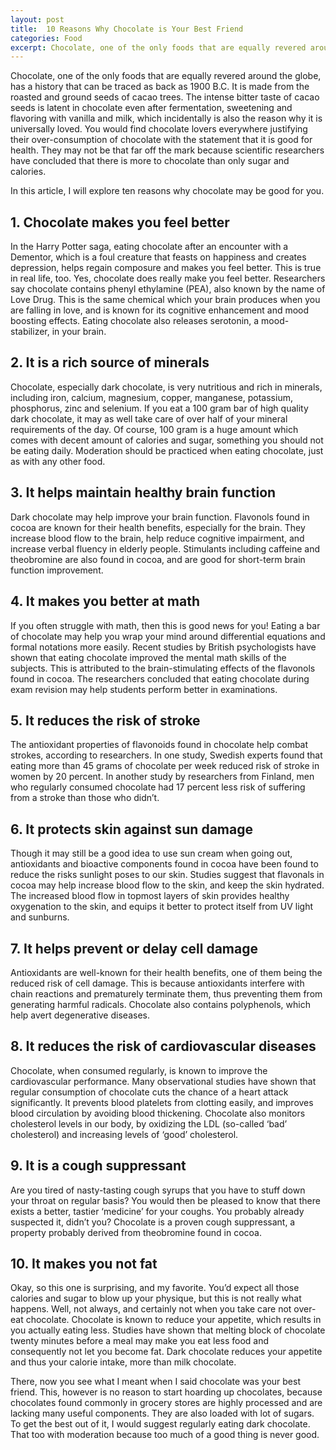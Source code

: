 ```yaml
---
layout: post
title:  10 Reasons Why Chocolate is Your Best Friend
categories: Food
excerpt: Chocolate, one of the only foods that are equally revered around the globe. You would find chocolate lovers everywhere justifying their over-consumption of chocolate with the statement that it is good for health, and they may not be that far off the mark. In this article, I explore ten reasons why chocolate is good for you.
---
```


Chocolate, one of the only foods that are equally revered around the globe, has a history that can be traced as back as 1900 B.C. It is made from the roasted and ground seeds of cacao trees. The intense bitter taste of cacao seeds is latent in chocolate even after fermentation, sweetening and flavoring with vanilla and milk, which incidentally is also the reason why it is universally loved. You would find chocolate lovers everywhere justifying their over-consumption of chocolate with the statement that it is good for health. They may not be that far off the mark because scientific researchers have concluded that there is more to chocolate than only sugar and calories.

In this article, I will explore ten reasons why chocolate may be good for you.

## 1. Chocolate makes you feel better
In the Harry Potter saga, eating chocolate after an encounter with a Dementor, which is a foul creature that feasts on happiness and creates depression, helps regain composure and makes you feel better. This is true in real life, too. Yes, chocolate does really make you feel better. Researchers say chocolate contains phenyl ethylamine (PEA), also known by the name of Love Drug. This is the same chemical which your brain produces when you are falling in love, and is known for its cognitive enhancement and mood boosting effects. Eating chocolate also releases serotonin, a mood-stabilizer, in your brain.

## 2. It is a rich source of minerals
Chocolate, especially dark chocolate, is very nutritious and rich in minerals, including iron, calcium, magnesium, copper, manganese, potassium, phosphorus, zinc and selenium. If you eat a 100 gram bar of high quality dark chocolate, it may as well take care of over half of your mineral requirements of the day. Of course, 100 gram is a huge amount which comes with decent amount of calories and sugar, something you should not be eating daily. Moderation should be practiced when eating chocolate, just as with any other food.

## 3. It helps maintain healthy brain function
Dark chocolate may help improve your brain function. Flavonols found in cocoa are known for their health benefits, especially for the brain. They increase blood flow to the brain, help reduce cognitive impairment, and increase verbal fluency in elderly people. Stimulants including caffeine and theobromine are also found in cocoa, and are good for short-term brain function improvement.

## 4. It makes you better at math
If you often struggle with math, then this is good news for you! Eating a bar of chocolate may help you wrap your mind around differential equations and formal notations more easily. Recent studies by British psychologists have shown that eating chocolate improved the mental math skills of the subjects. This is attributed to the brain-stimulating effects of the flavonols found in cocoa. The researchers concluded that eating chocolate during exam revision may help students perform better in examinations.

## 5. It reduces the risk of stroke
The antioxidant properties of flavonoids found in chocolate help combat strokes, according to researchers. In one study, Swedish experts found that eating more than 45 grams of chocolate per week reduced risk of stroke in women by 20 percent. In another study by researchers from Finland, men who regularly consumed chocolate had 17 percent less risk of suffering from a stroke than those who didn’t.

## 6. It protects skin against sun damage
Though it may still be a good idea to use sun cream when going out, antioxidants and bioactive components found in cocoa have been found to reduce the risks sunlight poses to our skin. Studies suggest that flavonals in cocoa may help increase blood flow to the skin, and keep the skin hydrated. The increased blood flow in topmost layers of skin provides healthy oxygenation to the skin, and equips it better to protect itself from UV light and sunburns.

## 7. It helps prevent or delay cell damage
Antioxidants are well-known for their health benefits, one of them being the reduced risk of cell damage. This is because antioxidants interfere with chain reactions and prematurely terminate them, thus preventing them from generating harmful radicals. Chocolate also contains polyphenols, which help avert degenerative diseases.

## 8. It reduces the risk of cardiovascular diseases
Chocolate, when consumed regularly, is known to improve the cardiovascular performance. Many observational studies have shown that regular consumption of chocolate cuts the chance of a heart attack significantly. It prevents blood platelets from clotting easily, and improves blood circulation by avoiding blood thickening. Chocolate also monitors cholesterol levels in our body, by oxidizing the LDL (so-called ‘bad’ cholesterol) and increasing levels of ‘good’ cholesterol.

## 9. It is a cough suppressant
Are you tired of nasty-tasting cough syrups that you have to stuff down your throat on regular basis? You would then be pleased to know that there exists a better, tastier ‘medicine’ for your coughs. You probably already suspected it, didn’t you? Chocolate is a proven cough suppressant, a property probably derived from theobromine found in cocoa.

## 10. It makes you not fat
Okay, so this one is surprising, and my favorite. You’d expect all those calories and sugar to blow up your physique, but this is not really what happens. Well, not always, and certainly not when you take care not over-eat chocolate. Chocolate is known to reduce your appetite, which results in you actually eating less. Studies have shown that melting block of chocolate twenty minutes before a meal may make you eat less food and consequently not let you become fat. Dark chocolate reduces your appetite and thus your calorie intake, more than milk chocolate.

There, now you see what I meant when I said chocolate was your best friend. This, however is no reason to start hoarding up chocolates, because chocolates found commonly in grocery stores are highly processed and are lacking many useful components. They are also loaded with lot of sugars. To get the best out of it, I would suggest regularly eating dark chocolate. That too with moderation because too much of a good thing is never good.

